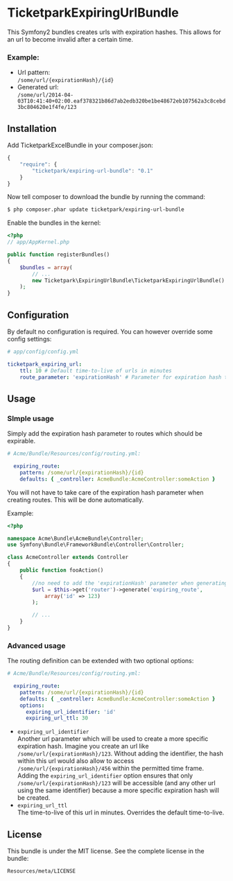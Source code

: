 # TicketparkExpiringUrlBundle

This Symfony2 bundles creates urls with expiration hashes. This allows for an url to become invalid after a certain time.

### Example:<br>
* Url pattern:<br>`/some/url/{expirationHash}/{id}`
* Generated url:<br>
`/some/url/2014-04-03T10:41:40+02:00.eaf378321b86d7ab2edb320be1be48672eb107562a3c8cebd3bc804620e1f4fe/123`

## Installation

Add TicketparkExcelBundle in your composer.json:

```js
{
    "require": {
        "ticketpark/expiring-url-bundle": "0.1"
    }
}
```

Now tell composer to download the bundle by running the command:

``` bash
$ php composer.phar update ticketpark/expiring-url-bundle
```

Enable the bundles in the kernel:

``` php
<?php
// app/AppKernel.php

public function registerBundles()
{
    $bundles = array(
        // ...
        new Ticketpark\ExpiringUrlBundle\TicketparkExpiringUrlBundle()
    );
}
```

## Configuration
By default no configuration is required. You can however override some config settings:

``` yml
# app/config/config.yml

ticketpark_expiring_url:
    ttl: 10 # Default time-to-live of urls in minutes
    route_parameter: 'expirationHash' # Parameter for expiration hash to be used in routes
```

## Usage
### SImple usage
Simply add the expiration hash parameter to routes which should be expirable.
``` yml
# Acme/Bundle/Resources/config/routing.yml:

  expiring_route:
    pattern: /some/url/{expirationHash}/{id}
    defaults: { _controller: AcmeBundle:AcmeController:someAction }
```

You will not have to take care of the expiration hash parameter when creating routes. This will be done automatically.

Example:

```php
<?php

namespace Acme\Bundle\AcmeBundle\Controller;
use Symfony\Bundle\FrameworkBundle\Controller\Controller;

class AcmeController extends Controller
{
    public function fooAction()
    {
        //no need to add the 'expirationHash' parameter when generating urls
        $url = $this->get('router')->generate('expiring_route',
            array('id' => 123)
        );

        // ...
    }
}
```

### Advanced usage
The routing definition can be extended with two optional options:

``` yml
# Acme/Bundle/Resources/config/routing.yml:

  expiring_route:
    pattern: /some/url/{expirationHash}/{id}
    defaults: { _controller: AcmeBundle:AcmeController:someAction }
    options:
      expiring_url_identifier: 'id'
      expiring_url_ttl: 30
```

* `expiring_url_identifier`<br>Another url parameter which will be used to create a more specific expiration hash. Imagine you create an url like `/some/url/{expirationHash}/123`. Without adding the identifier, the hash within this url would also allow to access `/some/url/{expirationHash}/456` within the permitted time frame. Adding the `expiring_url_identifier` option ensures that only `/some/url/{expirationHash}/123` will be accessible (and any other url using the same identifier) because a more specific expiration hash will be created.
* `expiring_url_ttl`<br>The time-to-live of this url in minutes. Overrides the default time-to-live.

## License

This bundle is under the MIT license. See the complete license in the bundle:

    Resources/meta/LICENSE
